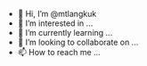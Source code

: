 - 👋 Hi, I’m @mtlangkuk
- 👀 I’m interested in ...
- 🌱 I’m currently learning ...
- 💞️ I’m looking to collaborate on ...
- 📫 How to reach me ...

<!---
mtlangkuk/mtlangkuk is a ✨ special ✨ repository because its `README.md` (this file) appears on your GitHub profile.
You can click the Preview link to take a look at your changes.
--->

